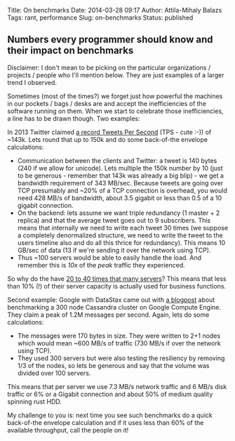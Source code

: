 Title: On benchmarks
Date: 2014-03-28 09:17
Author: Attila-Mihaly Balazs
Tags: rant, performance
Slug: on-benchmarks
Status: published

Numbers every programmer should know and their impact on benchmarks
-------------------------------------------------------------------

Disclaimer: I don't mean to be picking on the particular organizations /
projects / people who I'll mention below. They are just examples of a
larger trend I observed.

Sometimes (most of the times?) we forget just how powerful the machines
in our pockets / bags / desks are and accept the inefficiencies of the
software running on them. When we start to celebrate those
inefficiencies, a line has to be drawn though. Two examples:

In 2013 Twitter claimed [a record Tweets Per
Second](https://blog.twitter.com/2013/new-tweets-per-second-record-and-how)
(TPS - cute :-)) of \~143k. Lets round that up to 150k and do some
back-of-the envelope calculations:

-   Communication between the clients and Twitter: a tweet is 140 bytes
    (240 if we allow for unicode). Lets multiple the 150k number by 10
    (just to be generous - remember that 143k was already a big blip) -
    we get a bandwidth requirement of 343 MB/sec. Because tweets are
    going over TCP presumably and \~20% of a TCP connection is overhead,
    you would need 428 MB/s of bandwidth, about 3.5 gigabit or less than
    0.5 of a 10 gigabit connection.
-   On the backend: lets assume we want triple redundancy (1 master + 2
    replica) and that the average tweet goes out to 9 subscribers. This
    means that internally we need to write each tweet 30 times (we
    suppose a completely denormalized structure, we need to write the
    tweet to the users timeline also and do all this thrice for
    redundancy). This means 10 GB/sec of data (13 if we're sending it
    over the network using TCP).
-   Thus \~100 servers would be able to easily handle the load. And
    remember this is *10x* of the *peak* traffic they experienced.

So why do the have [20 to 40 times that many
servers](http://www.quora.com/How-many-servers-does-Twitter-have)? This
means that less than 10% (!) of their server capacity is actually used
for business functions.

Second example: Google with DataStax came out with [a
blogpost](http://googlecloudplatform.blogspot.ro/2014/03/cassandra-hits-one-million-writes-per-second-on-google-compute-engine.html)
about benchmarking a 300 node Cassandra cluster on Google Compute
Engine. They claim a peak of 1.2M messages per second. Again, lets do
some calculations:

-   The messages were 170 bytes in size. They were written to 2+1 nodes
    which would mean \~600 MB/s of traffic (730 MB/s if over the network
    using TCP).
-   They used 300 servers but were also testing the resiliency by
    removing 1/3 of the nodes, so lets be generous and say that the
    volume was divided over 100 servers.

This means that per server we use 7.3 MB/s network traffic and 6 MB/s
disk traffic or 6% or a Gigabit connection and about 50% of medium
quality spinning rust HDD.

My challenge to you is: next time you see such benchmarks do a quick
back-of-the envelope calculation and if it uses less than 60% of the
available throughput, call the people on it!
